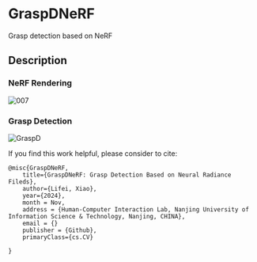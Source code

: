 # GraspDNeRF
Grasp detection based on NeRF

## Description

### NeRF Rendering
![007](https://github.com/user-attachments/assets/810a1d96-11d7-455e-8eb4-296e8ae13628)

### Grasp Detection
![GraspD](https://github.com/user-attachments/assets/b2d2e949-7419-4ead-bd25-337838ef1633)

If you find this work helpful, please consider to cite:
```
@misc{GraspDNeRF,
    title={GraspDNeRF: Grasp Detection Based on Neural Radiance Fileds},
    author={Lifei, Xiao},
    year={2024},
    month = Nov,
    address = {Human-Computer Interaction Lab, Nanjing University of Information Science & Technology, Nanjing, CHINA},
    email = {}
    publisher = {Github},
    primaryClass={cs.CV}
    
}
